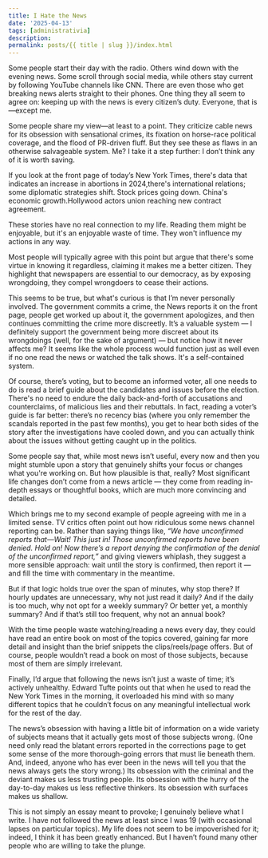 ```yaml
---
title: I Hate the News
date: '2025-04-13'
tags: [administrativia]
description: 
permalink: posts/{{ title | slug }}/index.html
---
```


Some people start their day with the radio. Others wind down with the evening news. Some scroll through social media, while others stay current by following YouTube channels like CNN. There are even those who get breaking news alerts straight to their phones. One thing they all seem to agree on: keeping up with the news is every citizen’s duty. Everyone, that is—except me.

Some people share my view—at least to a point. They criticize cable news for its obsession with sensational crimes, its fixation on horse-race political coverage, and the flood of PR-driven fluff. But they see these as flaws in an otherwise salvageable system. Me? I take it a step further: I don’t think any of it is worth saving.

If you look at the front page of today’s New York Times, there's data that indicates an increase in abortions in 2024,there's international relations; some diplomatic strategies shift. Stock prices going down. China's economic growth.Hollywood actors union reaching new contract agreement.

These stories have no real connection to my life. Reading them might be enjoyable, but it's an enjoyable waste of time. They won't influence my actions in any way.

Most people will typically agree with this point but argue that there's some virtue in knowing it regardless, claiming it makes me a better citizen. They highlight that newspapers are essential to our democracy, as by exposing wrongdoing, they compel wrongdoers to cease their actions.

This seems to be true, but what's curious is that I’m never personally involved. The government commits a crime, the News reports it on the front page, people get worked up about it, the government apologizes, and then continues committing the crime more discreetly. It’s a valuable system — I definitely support the government being more discreet about its wrongdoings (well, for the sake of argument) — but notice how it never affects me? It seems like the whole process would function just as well even if no one read the news or watched the talk shows. It's a self-contained system.

Of course, there’s voting, but to become an informed voter, all one needs to do is read a brief guide about the candidates and issues before the election. There's no need to endure the daily back-and-forth of accusations and counterclaims, of malicious lies and their rebuttals. In fact, reading a voter’s guide is far better: there’s no recency bias (where you only remember the scandals reported in the past few months), you get to hear both sides of the story after the investigations have cooled down, and you can actually think about the issues without getting caught up in the politics.

Some people say that, while most news isn’t useful, every now and then you might stumble upon a story that genuinely shifts your focus or changes what you're working on. But how plausible is that, really? Most significant life changes don’t come from a news article — they come from reading in-depth essays or thoughtful books, which are much more convincing and detailed.

Which brings me to my second example of people agreeing with me in a limited sense. TV critics often point out how ridiculous some news channel reporting can be. Rather than saying things like, *“We have unconfirmed reports that—Wait! This just in! Those unconfirmed reports have been denied. Hold on! Now there’s a report denying the confirmation of the denial of the unconfirmed report,”* and giving viewers whiplash, they suggest a more sensible approach: wait until the story is confirmed, then report it — and fill the time with commentary in the meantime.

But if that logic holds true over the span of minutes, why stop there? If hourly updates are unnecessary, why not just read it daily? And if the daily is too much, why not opt for a weekly summary? Or better yet, a monthly summary? And if that’s still too frequent, why not an annual book?

With the time people waste watching/reading a news every day, they could have read an entire book on most of the topics covered, gaining far more detail and insight than the brief snippets the clips/reels/page offers. But of course, people wouldn’t read a book on most of those subjects, because most of them are simply irrelevant.

Finally, I’d argue that following the news isn’t just a waste of time; it’s actively unhealthy. Edward Tufte points out that when he used to read the New York Times in the morning, it overloaded his mind with so many different topics that he couldn’t focus on any meaningful intellectual work for the rest of the day.

The news’s obsession with having a little bit of information on a wide variety of subjects means that it actually gets most of those subjects wrong. (One need only read the blatant errors reported in the corrections page to get some sense of the more thorough-going errors that must lie beneath them. And, indeed, anyone who has ever been in the news will tell you that the news always gets the story wrong.) Its obsession with the criminal and the deviant makes us less trusting people. Its obsession with the hurry of the day-to-day makes us less reflective thinkers. Its obsession with surfaces makes us shallow.

This is not simply an essay meant to provoke; I genuinely believe what I write. I have not followed the news at least since I was 19 (with occasional lapses on particular topics). My life does not seem to be impoverished for it; indeed, I think it has been greatly enhanced. But I haven’t found many other people who are willing to take the plunge.




